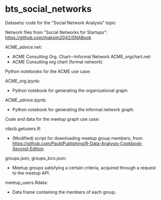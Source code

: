 # bts_social_networks
Datasets/ code for the "Social Network Analysis" topic

Network files from "Social Networks for Startups":
https://github.com/maksim2042/SNABook

ACME_advice.net:
- ACME Consulting Org. Chart—Informal Network
ACME_orgchart.net:
- ACME Consulting org chart (formal network)

Python notebooks for the ACME use case:

ACME_org.ipynb:
- Python notebook for generating the organizational graph.

ACME_advice.ipynb:
- Python notebook for generating the informal network graph.

Code and data for the meetup graph use case:

rdacb.getusers.R:
- (Modified) script for downloading meetup group members, from:
https://github.com/PacktPublishing/R-Data-Analysis-Cookbook-Second-Edition

groups.json, groups_bcn.json:
- Meetup groups satisfying a certain criteria, acquired through a request to the meetup API.

meetup_users.Rdata:
- Data frame containing the members of each group.
